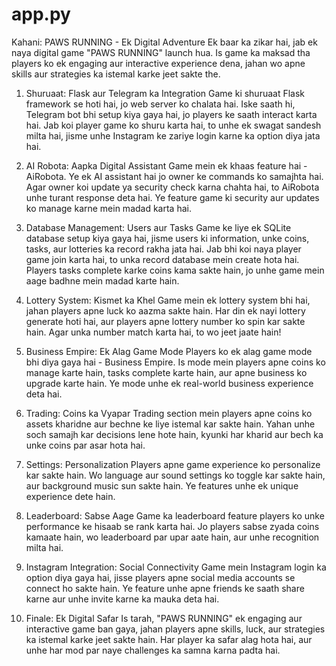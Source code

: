 # app.py
Kahani: PAWS RUNNING - Ek Digital Adventure
Ek baar ka zikar hai, jab ek naya digital game "PAWS RUNNING" launch hua. Is game ka maksad tha players ko ek engaging aur interactive experience dena, jahan wo apne skills aur strategies ka istemal karke jeet sakte the.

1. Shuruaat: Flask aur Telegram ka Integration
Game ki shuruaat Flask framework se hoti hai, jo web server ko chalata hai. Iske saath hi, Telegram bot bhi setup kiya gaya hai, jo players ke saath interact karta hai. Jab koi player game ko shuru karta hai, to unhe ek swagat sandesh milta hai, jisme unhe Instagram ke zariye login karne ka option diya jata hai.

2. AI Robota: Aapka Digital Assistant
Game mein ek khaas feature hai - AiRobota. Ye ek AI assistant hai jo owner ke commands ko samajhta hai. Agar owner koi update ya security check karna chahta hai, to AiRobota unhe turant response deta hai. Ye feature game ki security aur updates ko manage karne mein madad karta hai.

3. Database Management: Users aur Tasks
Game ke liye ek SQLite database setup kiya gaya hai, jisme users ki information, unke coins, tasks, aur lotteries ka record rakha jata hai. Jab bhi koi naya player game join karta hai, to unka record database mein create hota hai. Players tasks complete karke coins kama sakte hain, jo unhe game mein aage badhne mein madad karte hain.

4. Lottery System: Kismet ka Khel
Game mein ek lottery system bhi hai, jahan players apne luck ko aazma sakte hain. Har din ek nayi lottery generate hoti hai, aur players apne lottery number ko spin kar sakte hain. Agar unka number match karta hai, to wo jeet jaate hain!

5. Business Empire: Ek Alag Game Mode
Players ko ek alag game mode bhi diya gaya hai - Business Empire. Is mode mein players apne coins ko manage karte hain, tasks complete karte hain, aur apne business ko upgrade karte hain. Ye mode unhe ek real-world business experience deta hai.

6. Trading: Coins ka Vyapar
Trading section mein players apne coins ko assets kharidne aur bechne ke liye istemal kar sakte hain. Yahan unhe soch samajh kar decisions lene hote hain, kyunki har kharid aur bech ka unke coins par asar hota hai.

7. Settings: Personalization
Players apne game experience ko personalize kar sakte hain. Wo language aur sound settings ko toggle kar sakte hain, aur background music sun sakte hain. Ye features unhe ek unique experience dete hain.

8. Leaderboard: Sabse Aage
Game ka leaderboard feature players ko unke performance ke hisaab se rank karta hai. Jo players sabse zyada coins kamaate hain, wo leaderboard par upar aate hain, aur unhe recognition milta hai.

9. Instagram Integration: Social Connectivity
Game mein Instagram login ka option diya gaya hai, jisse players apne social media accounts se connect ho sakte hain. Ye feature unhe apne friends ke saath share karne aur unhe invite karne ka mauka deta hai.

10. Finale: Ek Digital Safar
Is tarah, "PAWS RUNNING" ek engaging aur interactive game ban gaya, jahan players apne skills, luck, aur strategies ka istemal karke jeet sakte hain. Har player ka safar alag hota hai, aur unhe har mod par naye challenges ka samna karna padta hai.
